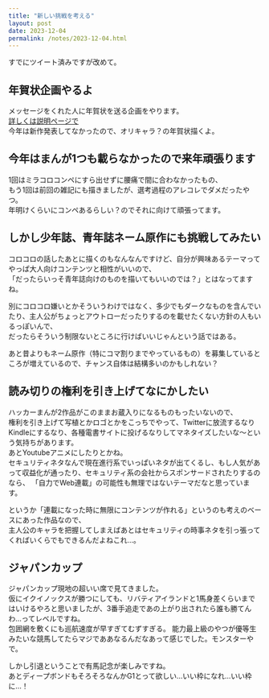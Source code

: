 ```yaml
---
title: "新しい挑戦を考える"
layout: post
date: 2023-12-04
permalink: /notes/2023-12-04.html
---
```


すでにツイート済みですが改めて。
## 年賀状企画やるよ
メッセージをくれた人に年賀状を送る企画をやります。  
[詳しくは説明ページで](https://fukahorock.rock54.net/events/2024newyear)  
今年は新作発表してなかったので、オリキャラ？の年賀状描くよ。

## 今年はまんが1つも載らなかったので来年頑張ります
1回はミラコロコンペにすら出せずに腰痛で間に合わなかったもの、  
もう1回は前回の雑記にも描きましたが、選考過程のアレコレでダメだったやつ。  
年明けくらいにコンペあるらしい？のでそれに向けて頑張ってます。


## しかし少年誌、青年誌ネーム原作にも挑戦してみたい
コロコロの話したあとに描くのもなんなんですけど、自分が興味あるテーマってやっぱ大人向けコンテンツと相性がいいので、  
「だったらいっそ青年誌向けのものを描いてもいいのでは？」とはなってますね。  
  
別にコロコロ嫌いとかそういうわけではなく、多少でもダークなものを含んでいたり、主人公がちょっとアウトローだったりするのを載せたくない方針の人もいるっぽいんで、  
だったらそういう制限ないところに行けばいいじゃんという話ではある。  
  
あと昔よりもネーム原作（特にコマ割りまでやっているもの）を募集しているところが増えているので、チャンス自体は結構多いのかもしれない？


## 読み切りの権利を引き上げてなにかしたい
ハッカーまんが2作品がこのままお蔵入りになるものもったいないので、  
権利を引き上げて写植とかロゴとかをこっちでやって、Twitterに放流するなりKindleにするなり、各種電書サイトに投げるなりしてマネタイズしたいな〜という気持ちがあります。  
あとYoutubeアニメにしたりとかね。  
セキュリティネタなんで現在進行系でいっぱいネタが出てくるし、もし人気があって収益化が通ったり、セキュリティ系の会社からスポンサードされたりするのなら、
「自力でWeb連載」の可能性も無理ではないテーマだなと思っています。  
  
というか「連載になった時に無限にコンテンツが作れる」というのも考えのベースにあった作品なので、  
主人公のキャラを把握してしまえばあとはセキュリティの時事ネタを引っ張ってくればいくらでもできるんだよねこれ...。


## ジャパンカップ
ジャパンカップ現地の超いい席で見てきました。  
仮にイクイノックスが勝つにしても、リバティアイランドと1馬身差くらいまではいけるやろと思いましたが、3番手追走であの上がり出されたら誰も勝てんわ...ってレベルですね。  
包囲網を敷くにも巡航速度が早すぎてむずすぎる。
能力最上級のやつが優等生みたいな競馬してたらマジでああなるんだなあって感じでした。モンスターやで。
  
しかし引退ということで有馬記念が楽しみですね。  
あとディープボンドもそろそろなんかG1とって欲しい...いい枠になれ...いい枠に...！